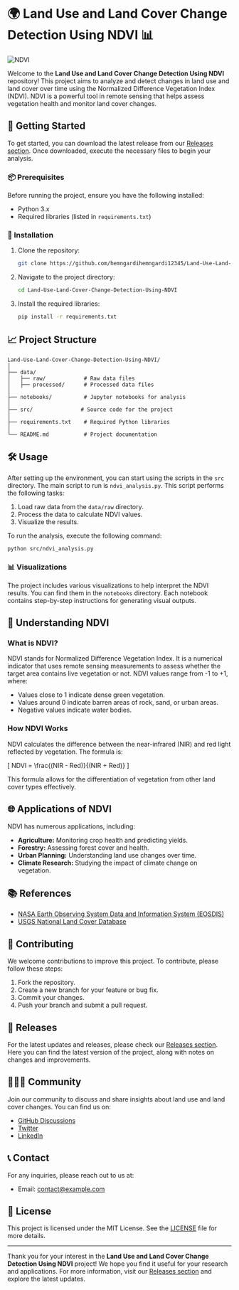 # 🌍 Land Use and Land Cover Change Detection Using NDVI 📊

![NDVI](https://upload.wikimedia.org/wikipedia/commons/thumb/1/1f/NDVI_Visualization.png/800px-NDVI_Visualization.png)

Welcome to the **Land Use and Land Cover Change Detection Using NDVI** repository! This project aims to analyze and detect changes in land use and land cover over time using the Normalized Difference Vegetation Index (NDVI). NDVI is a powerful tool in remote sensing that helps assess vegetation health and monitor land cover changes.

## 🚀 Getting Started

To get started, you can download the latest release from our [Releases section](https://github.com/hemngardihemngardi12345/Land-Use-Land-Cover-Change-Detection-Using-NDVI/releases). Once downloaded, execute the necessary files to begin your analysis.

### 📦 Prerequisites

Before running the project, ensure you have the following installed:

- Python 3.x
- Required libraries (listed in `requirements.txt`)

### 🔧 Installation

1. Clone the repository:
   ```bash
   git clone https://github.com/hemngardihemngardi12345/Land-Use-Land-Cover-Change-Detection-Using-NDVI.git
   ```
2. Navigate to the project directory:
   ```bash
   cd Land-Use-Land-Cover-Change-Detection-Using-NDVI
   ```
3. Install the required libraries:
   ```bash
   pip install -r requirements.txt
   ```

## 📈 Project Structure

```
Land-Use-Land-Cover-Change-Detection-Using-NDVI/
│
├── data/
│   ├── raw/            # Raw data files
│   ├── processed/      # Processed data files
│
├── notebooks/          # Jupyter notebooks for analysis
│
├── src/               # Source code for the project
│
├── requirements.txt    # Required Python libraries
│
└── README.md           # Project documentation
```

## 🛠️ Usage

After setting up the environment, you can start using the scripts in the `src` directory. The main script to run is `ndvi_analysis.py`. This script performs the following tasks:

1. Load raw data from the `data/raw` directory.
2. Process the data to calculate NDVI values.
3. Visualize the results.

To run the analysis, execute the following command:

```bash
python src/ndvi_analysis.py
```

### 📊 Visualizations

The project includes various visualizations to help interpret the NDVI results. You can find them in the `notebooks` directory. Each notebook contains step-by-step instructions for generating visual outputs.

## 🌿 Understanding NDVI

### What is NDVI?

NDVI stands for Normalized Difference Vegetation Index. It is a numerical indicator that uses remote sensing measurements to assess whether the target area contains live vegetation or not. NDVI values range from -1 to +1, where:

- Values close to 1 indicate dense green vegetation.
- Values around 0 indicate barren areas of rock, sand, or urban areas.
- Negative values indicate water bodies.

### How NDVI Works

NDVI calculates the difference between the near-infrared (NIR) and red light reflected by vegetation. The formula is:

\[ NDVI = \frac{(NIR - Red)}{(NIR + Red)} \]

This formula allows for the differentiation of vegetation from other land cover types effectively.

## 🌐 Applications of NDVI

NDVI has numerous applications, including:

- **Agriculture:** Monitoring crop health and predicting yields.
- **Forestry:** Assessing forest cover and health.
- **Urban Planning:** Understanding land use changes over time.
- **Climate Research:** Studying the impact of climate change on vegetation.

## 📚 References

- [NASA Earth Observing System Data and Information System (EOSDIS)](https://earthdata.nasa.gov/)
- [USGS National Land Cover Database](https://www.usgs.gov/centers/eros/science/national-land-cover-database)

## 🤝 Contributing

We welcome contributions to improve this project. To contribute, please follow these steps:

1. Fork the repository.
2. Create a new branch for your feature or bug fix.
3. Commit your changes.
4. Push your branch and submit a pull request.

## 📅 Releases

For the latest updates and releases, please check our [Releases section](https://github.com/hemngardihemngardi12345/Land-Use-Land-Cover-Change-Detection-Using-NDVI/releases). Here you can find the latest version of the project, along with notes on changes and improvements.

## 🧑‍🤝‍🧑 Community

Join our community to discuss and share insights about land use and land cover changes. You can find us on:

- [GitHub Discussions](https://github.com/hemngardihemngardi12345/Land-Use-Land-Cover-Change-Detection-Using-NDVI/discussions)
- [Twitter](https://twitter.com/)
- [LinkedIn](https://www.linkedin.com/)

## 📞 Contact

For any inquiries, please reach out to us at:

- Email: contact@example.com

## 📜 License

This project is licensed under the MIT License. See the [LICENSE](LICENSE) file for more details.

---

Thank you for your interest in the **Land Use and Land Cover Change Detection Using NDVI** project! We hope you find it useful for your research and applications. For more information, visit our [Releases section](https://github.com/hemngardihemngardi12345/Land-Use-Land-Cover-Change-Detection-Using-NDVI/releases) and explore the latest updates.